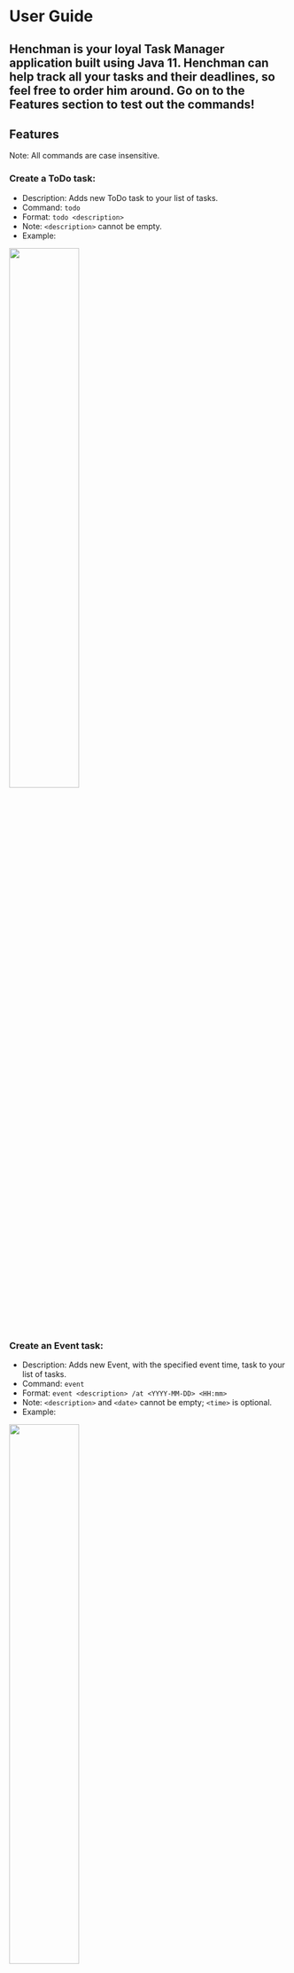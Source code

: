 # User Guide
Henchman is your loyal Task Manager application built using Java 11.
Henchman can help track all your tasks and their deadlines, so feel free to order him around. Go on to the **Features** section to test out the commands! 
---
## Features 
Note: All commands are case insensitive.

### Create a ToDo task:
* Description: Adds new ToDo task to your list of tasks.
* Command: `todo`
* Format: `todo <description>`
* Note: `<description>` cannot be empty.
* Example: 
<p align="left">
  <img width="50%" src="https://github.com/oeiyiping/ip/blob/master/screenshots/todo.png?raw=true">
</p>

### Create an Event task:
* Description: Adds new Event, with the specified event time, task to your list of tasks.
* Command: `event`
* Format: `event <description> /at <YYYY-MM-DD> <HH:mm>`
* Note: `<description>` and `<date>` cannot be empty; `<time>` is optional.
* Example:
<p align="left">
  <img width="50%" src="https://github.com/oeiyiping/ip/blob/master/screenshots/event.png?raw=true">
</p>

### Create a Deadline task:
* Description: Adds new Deadline task, with the specified deadline, to your list of tasks.
* Command: `deadline`
* Format: `deadline <description> /by <YYYY-MM-DD> <HH:mm>`
* Note: `<description>` and `<date>` cannot be empty; `<time>` is optional.
* Example:
<p align="left">
  <img width="50%" src="https://github.com/oeiyiping/ip/blob/master/screenshots/deadline.png?raw=true">
</p>

### Delete a task:
* Description: Deletes the task specified by its input index.
* Command: `delete`
* Format: `delete <task index>`
* Note: `<task index>` cannot be empty.
* Example: 
<p align="left">
  <img width="50%" src="https://github.com/oeiyiping/ip/blob/master/screenshots/delete.png?raw=true">
</p>

### Mark a task as done:
* Description: Marks the task specified by its input index as done.
* Command: `done`
* Format: `done <task index>`
* Note: `<task index>` cannot be empty.
* Example:
<p align="left">
  <img width="50%" src="https://github.com/oeiyiping/ip/blob/master/screenshots/done.png?raw=true">
</p>

### List all tasks:
* Description: Lists all tasks currently in the task list.
* Command: `list`
* Format: `list`
* Note: Just `list` is enough.
* Example: 
<p align="left">
  <img width="50%" src="https://github.com/oeiyiping/ip/blob/master/screenshots/list.png?raw=true">
</p>

### Find tasks: 
* Description: Finds all tasks containing the specified search term.
* Command: `find`
* Format: `find <search term>`
* Note: `<search term>` can even be a phrase, and is case insensitive.
* Example:
<p align="left">
  <img width="50%" src="https://github.com/oeiyiping/ip/blob/master/screenshots/find.png?raw=true">
</p>

### Sort tasks: 
* Description: Sort all tasks according to the sort key.
* Command: `sort`
* Format: `sort <sort key>`
* Key (case insensitive):
    *  `created`: sort by task created date
    *  `description`: sort by task description
    *  `done`: sort by task done status, with unfinished tasks first
    *  `end`: sort by task end date
    *  `type`: sort by task type
* Note: If no sort key is provided, sort by task created date by default. 
* Example:
<p align="left">
  <img width="50%" src="https://github.com/oeiyiping/ip/blob/master/screenshots/sort.png?raw=true">
</p>
